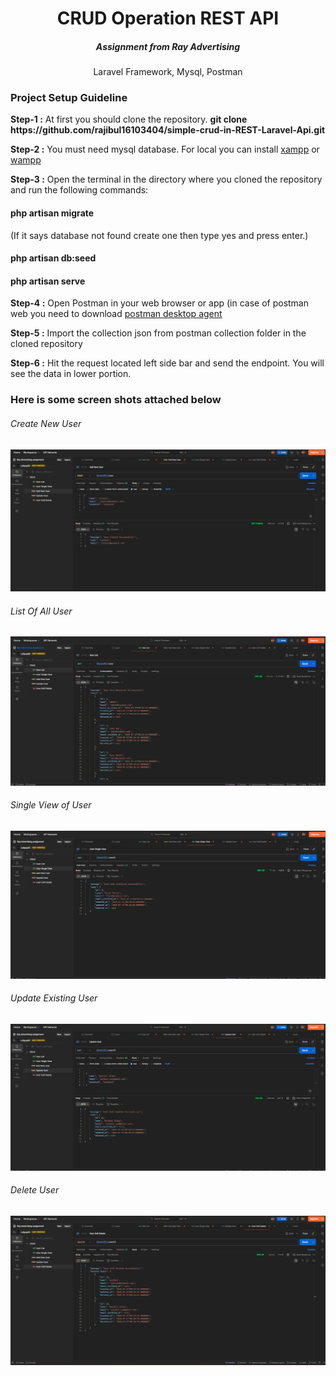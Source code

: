 <h1 align="center">CRUD Operation REST API</h1>
<h5 align="center">Assignment from Ray Advertising</h5>
<p align="center">Laravel Framework, Mysql, Postman</p>

<h3>Project Setup Guideline</h3>
<p><b>Step-1 :</b> At first you should clone the repository. <b>git clone https://github.com/rajibul16103404/simple-crud-in-REST-Laravel-Api.git</b></p>

<p><b>Step-2 :</b> You must need mysql database. For local you can install <a href="https://www.apachefriends.org/download.html">xampp</a> or <a href="https://www.wampserver.com/en/download-wampserver-64bits/">wampp</a></p>

<p><b>Step-3 :</b> Open the terminal in the directory where you cloned the repository and run the following commands:</p>

<h4><b>php artisan migrate</b></h4> <p>(If it says database not found create one then type yes and press enter.)</p>
<h4><b>php artisan db:seed</b></h4>
<h4><b>php artisan serve</b></h4>


<p><b>Step-4 :</b> Open Postman in your web browser or app (in case of postman web you need to download <a href="https://www.postman.com/downloads/postman-agent/">postman desktop agent</a></p>

<p><b>Step-5 :</b> Import the collection json from postman collection folder in the cloned repository</p>

<p><b>Step-6 :</b> Hit the request located left side bar and send the endpoint. You will see the data in lower portion.</p>

<h3>Here is some screen shots attached below</h3>
<h6>Create New User</h6>
<img src="ScreenShots/addnewuser.png" />

<h6>List Of All User</h6>
<img src="ScreenShots/userlist.png" />

<h6>Single View of User</h6>
<img src="ScreenShots/usersinglrview.png" />

<h6>Update Existing User</h6>
<img src="ScreenShots/updateuser.png" />

<h6>Delete User</h6>
<img src="ScreenShots/delete user.png" />
